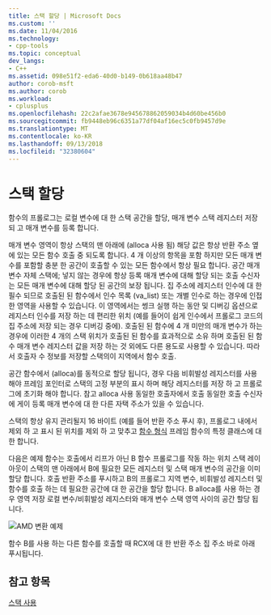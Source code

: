 ```yaml
---
title: 스택 할당 | Microsoft Docs
ms.custom: ''
ms.date: 11/04/2016
ms.technology:
- cpp-tools
ms.topic: conceptual
dev_langs:
- C++
ms.assetid: 098e51f2-eda6-40d0-b149-0b618aa48b47
author: corob-msft
ms.author: corob
ms.workload:
- cplusplus
ms.openlocfilehash: 22c2afae3678e945678862059034b4d60be456b0
ms.sourcegitcommit: fb9448eb96c6351a77df04af16ec5c0fb9457d9e
ms.translationtype: MT
ms.contentlocale: ko-KR
ms.lasthandoff: 09/13/2018
ms.locfileid: "32380604"
---
```

# <a name="stack-allocation"></a>스택 할당
함수의 프롤로그는 로컬 변수에 대 한 스택 공간을 할당, 매개 변수 스택 레지스터 저장 되 고 매개 변수를 등록 합니다.  
  
 매개 변수 영역이 항상 스택의 맨 아래에 (alloca 사용 됨) 해당 값은 항상 반환 주소 옆에 있는 모든 함수 호출 중 되도록 합니다. 4 개 이상의 항목을 포함 하지만 모든 매개 변수를 포함할 충분 한 공간이 호출할 수 있는 모든 함수에서 항상 필요 합니다. 공간 매개 변수 자체 스택에; 넣지 않는 경우에 항상 등록 매개 변수에 대해 할당 되는 호출 수신자는 모든 매개 변수에 대해 할당 된 공간의 보장 됩니다. 집 주소에 레지스터 인수에 대 한 필수 되므로 호출된 된 함수에서 인수 목록 (va_list) 또는 개별 인수로 하는 경우에 인접 한 영역을 사용할 수 있습니다. 이 영역에서는 썽크 실행 하는 동안 및 디버깅 옵션으로 레지스터 인수를 저장 하는 데 편리한 위치 (예를 들어이 쉽게 인수에서 프롤로그 코드의 집 주소에 저장 되는 경우 디버깅 중에). 호출된 된 함수에 4 개 미만의 매개 변수가 하는 경우에 이러한 4 개의 스택 위치가 호출된 된 함수를 효과적으로 소유 하며 호출된 된 함수 매개 변수 레지스터 값을 저장 하는 것 외에도 다른 용도로 사용할 수 있습니다.  따라서 호출자 수 정보를 저장할 스택의이 지역에서 함수 호출.  
  
 공간 함수에서 (alloca)를 동적으로 할당 됩니다, 경우 다음 비휘발성 레지스터를 사용 해야 프레임 포인터로 스택의 고정 부분의 표시 하며 해당 레지스터를 저장 하 고 프롤로그에 초기화 해야 합니다. 참고 alloca 사용 동일한 호출자에서 호출 동일한 호출 수신자에 게이 등록 매개 변수에 대 한 다른 자택 주소가 있을 수 있습니다.  
  
 스택의 항상 유지 관리될지 16 바이트 (예를 들어 반환 주소 푸시 후), 프롤로그 내에서 제외 하 고 표시 된 위치를 제외 하 고 맞추고 [함수 형식](../build/function-types.md) 프레임 함수의 특정 클래스에 대 한 합니다.  
  
 다음은 예제 함수는 호출에서 리프가 아닌 B 함수 프롤로그를 작동 하는 위치 스택 레이아웃이 스택의 맨 아래에서 B에 필요한 모든 레지스터 및 스택 매개 변수의 공간을 이미 할당 합니다. 호출 반환 주소를 푸시하고 B의 프롤로그 지역 변수, 비휘발성 레지스터 및 함수를 호출 하는 데 필요한 공간에 대 한 공간을 할당 합니다. B alloca를 사용 하는 경우 영역 저장 로컬 변수/비휘발성 레지스터와 매개 변수 스택 영역 사이의 공간 할당 됩니다.  
  
 ![AMD 변환 예제](../build/media/vcamd_conv_ex_5.png "vcAmd_conv_ex_5")  
  
 함수 B를 사용 하는 다른 함수를 호출할 때 RCX에 대 한 반환 주소 집 주소 바로 아래 푸시됩니다.  
  
## <a name="see-also"></a>참고 항목  
 [스택 사용](../build/stack-usage.md)